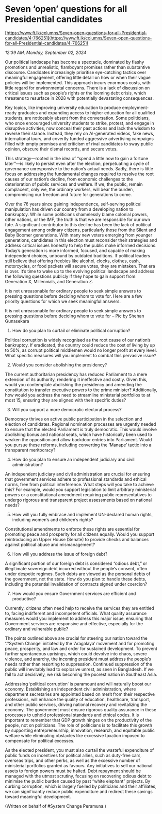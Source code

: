 # Seven ‘open’ questions for all Presidential candidates

[https://www.ft.lk/columns/Seven-open-questions-for-all-Presidential-candidates/4-766251](https://www.ft.lk/columns/Seven-open-questions-for-all-Presidential-candidates/4-766251)

*12:39 AM, Monday, September 02, 2024*

Our political landscape has become a spectacle, dominated by flashy promotions and unrealistic, flamboyant promises rather than substantive discourse. Candidates increasingly prioritise eye-catching tactics over meaningful engagement, offering little detail on how or when their vague policies will be implemented. This approach incurs enormous costs, with little regard for environmental concerns. There is a lack of discussion on critical issues such as people’s rights or the looming debt crisis, which threatens to resurface in 2028 with potentially devastating consequences.

Key topics, like improving university education to produce employment-ready graduates and expanding access to higher education for all qualified students, are noticeably absent from the conversation. Some politicians, who once encouraged university students to strike, protest, and engage in disruptive activities, now conceal their past actions and lack the wisdom to reverse their stance. Instead, they rely on AI-generated videos, fake news, international tours, and covertly funded aggressive advertising campaigns filled with empty promises and criticism of rival candidates to sway public opinion, obscure their dismal records, and secure votes.

This strategy—rooted in the idea of “spend a little now to gain a fortune later”—is likely to persist even after the election, perpetuating a cycle of governance unresponsive to the nation’s actual needs. Sadly, there is little focus on addressing the fundamental changes required to resolve the root causes of our nation’s decline, from economic challenges to the deterioration of public services and welfare. If we, the public, remain complacent, only we, the ordinary workers, will bear the burden, compromising our freedom and future for generations to come.

Over the 76 years since gaining independence, self-serving political manipulation has driven our country from a developing nation to bankruptcy. While some politicians shamelessly blame colonial powers, other nations, or the IMF, the truth is that we are responsible for our own fate. A significant contributor to this decline has been the lack of political engagement among ordinary citizens, particularly those from the Silent and Baby Boomer generations. With many new voters emerging from younger generations, candidates in this election must reconsider their strategies and address critical issues honestly to help the public make informed decisions. Today’s generation is more informed, focused, and capable of making independent choices, unbound by outdated traditions. If political leaders still believe that offering freebies like alcohol, clocks, clothes, cash, motorcycles, or food packets will secure votes, they are mistaken. That era is over. It’s time to wake up to the evolving political landscape and address the following questions publicly if they hope to gain support from Generation X, Millennials, and Generation Z.

It is not unreasonable for ordinary people to seek simple answers to pressing questions before deciding whom to vote for. Here are a few priority questions for which we seek meaningful answers.

It is not unreasonable for ordinary people to seek simple answers to pressing questions before deciding whom to vote for – Pic by Shehan Gunasekara

1. How do you plan to curtail or eliminate political corruption?

Political corruption is widely recognised as the root cause of our nation’s bankruptcy. If eradicated, the country could reduce the cost of living by up to 50%, as corrupt political middlemen would no longer profit at every level. What specific measures will you implement to combat this pervasive issue?

2. Would you consider abolishing the presidency?

The current authoritarian presidency has reduced Parliament to a mere extension of its authority, rendering it ineffective and costly. Given this, would you contemplate abolishing the presidency and amending the constitution to transfer executive powers to the prime minister? Additionally, how would you address the need to streamline ministerial portfolios to at most 15, ensuring they are aligned with their specific duties?

3. Will you support a more democratic electoral process?

Democracy thrives on active public participation in the selection and election of candidates. Regional nomination processes are urgently needed to ensure that the elected Parliament is truly democratic. This would involve abolishing bonus and national seats, which have historically been used to weaken the opposition and allow backdoor entries into Parliament. Would you pursue these reforms, including converting the ‘Manape’ tactic into a transparent meritocracy?

4. How do you plan to ensure an independent judiciary and civil administration?

An independent judiciary and civil administration are crucial for ensuring that government services adhere to professional standards and ethical norms, free from political interference. What steps will you take to achieve this? For example, would you support legislation to limit arbitrary ministerial powers or a constitutional amendment requiring public representatives to undergo rigorous and transparent project assessments based on national needs?

5. How will you fully embrace and implement UN-declared human rights, including women’s and children’s rights?

Constitutional amendments to enforce these rights are essential for promoting peace and prosperity for all citizens equally. Would you support reintroducing an Upper House (Senate) to provide checks and balances against political abuse and mismanagement?

6. How will you address the issue of foreign debt?

A significant portion of our foreign debt is considered “odious debt,” or illegitimate sovereign debt incurred without the people’s consent, often under despotic regimes. Such debts are viewed as the personal debts of the government, not the state. How do you plan to handle these debts, including the potential invalidation of contracts signed under coercion?

7. How would you ensure Government services are efficient and productive?

Currently, citizens often need help to receive the services they are entitled to, facing indifferent and incompetent officials. What quality assurance measures would you implement to address this major issue, ensuring that Government services are responsive and effective, especially for the ordinary and vulnerable public?

The points outlined above are crucial for steering our nation toward the ‘#System Change’ initiated by the ‘Aragalaya’ movement and for promoting peace, prosperity, and law and order for sustained development. To prevent further spontaneous uprisings, which could devolve into chaos, severe violence, and anarchy, the incoming president must address the people’s needs rather than resorting to suppression. Continued suppression of the public will inevitably lead to explosive unrest, as seen in Bangladesh. If we fail to act decisively, we risk becoming the poorest nation in Southeast Asia.

Addressing ‘political corruption’ is paramount and will naturally boost our economy. Establishing an independent civil administration, where department secretaries are appointed based on merit from their respective professions, will enhance the quality of education, healthcare, transport, and other public services, driving national recovery and revitalizing the economy. The government must ensure rigorous quality assurance in these processes to uphold professional standards and ethical codes. It is important to remember that GDP growth hinges on the productivity of the people, not on politicians. The role of politicians is to facilitate this growth by supporting entrepreneurship, innovation, research, and equitable public welfare while eliminating obstacles like excessive taxation imposed to compensate for political excesses.

As the elected president, you must also curtail the wasteful expenditure of public funds on incentives for political allies, such as duty-free cars, overseas trips, and other perks, as well as the excessive number of ministerial portfolios granted as favours. Any initiatives to sell our national assets to foreign powers must be halted. Debt repayment should be managed with the utmost scrutiny, focusing on recovering odious debt to minimise the public burden caused by past “white elephant” projects. By curbing corruption, which is largely fuelled by politicians and their affiliates, we can significantly reduce public expenditure and redirect these savings toward meaningful development.

(Written on behalf of #System Change Peramuna.)

